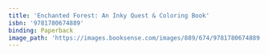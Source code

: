 ```yaml
---
title: 'Enchanted Forest: An Inky Quest & Coloring Book'
isbn: '9781780674889'
binding: Paperback
image_path: 'https://images.booksense.com/images/889/674/9781780674889.jpg'
---
```


